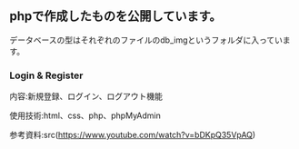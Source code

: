 ## phpで作成したものを公開しています。

データベースの型はそれぞれのファイルのdb_imgというフォルダに入っています。

### Login & Register

内容:新規登録、ログイン、ログアウト機能

使用技術:html、css、php、phpMyAdmin

参考資料:src(https://www.youtube.com/watch?v=bDKpQ35VpAQ)
